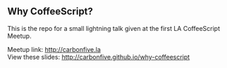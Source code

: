 ## Why CoffeeScript?

This is the repo for a small lightning talk given at the first LA
CoffeeScript Meetup.

Meetup link: <http://carbonfive.la>  
View these slides: <http://carbonfive.github.io/why-coffeescript>  
